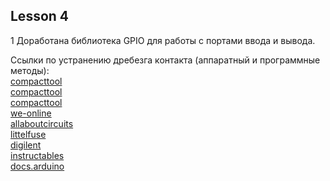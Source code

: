 ## Lesson 4 <br>

1 Доработана библиотека GPIO для работы с портами ввода и вывода. <br>

Ссылки по устранению дребезга контакта (аппаратный и программные методы): <br>
[compacttool](https://compacttool.ru/praktika/ustranenie-drebezga-kontaktov-chast-1---trigger-shmitta)<br>
[compacttool](https://compacttool.ru/praktika/ustranenie-drebezga-kontaktov-chast-2---mikroskhema-mc14490)<br>
[compacttool](https://compacttool.ru/praktika/ustranenie-drebezga-kontaktov-chast-3---mikroskhemy-max6816max6817max6818)<br>
[we-online](https://www.we-online.com/catalog/media/o185480v410%20SN015_Contact%20debounce%20circuit%20for%20switches.pdf)<br>
[allaboutcircuits](https://www.allaboutcircuits.com/textbook/digital/chpt-4/contact-bounce/)<br>
[littelfuse](https://www.littelfuse.com/assetdocs/understand-the-difference-between-contact-chatter-and-contact-bounce?assetguid=aee6dbbe-d11a-4329-8b8b-cd179f2e0174)<br>
[digilent](https://digilent.com/reference/learn/microprocessor/tutorials/debouncing-via-software/start?srsltid=AfmBOoqd9Ezfz4mstvP-od0PFKH0nby56toXLT_JUqMfk_bvApbaPyJJ)<br>
[instructables](https://www.instructables.com/Beginning-Microcontrollers-Part-9-Button-and-Softw/)<br>
[docs.arduino](https://docs.arduino.cc/built-in-examples/digital/Debounce/#code)<br>



